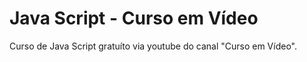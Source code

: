 # Java Script - Curso em Vídeo
 Curso de Java Script gratuíto via youtube do canal "Curso em Vídeo".
